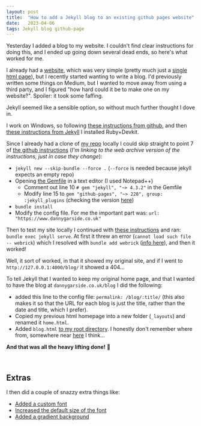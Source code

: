 ```yaml
---
layout: post
title:  "How to add a Jekyll blog to an existing github pages website"
date:   2023-04-06
tags: Jekyll blog github-page
---
```


Yesterday I added a blog to my website. I couldn't find clear instructions for doing this, and I ended up going down several dead ends, so here's what worked for me.

I already had a [website](https://web.archive.org/web/20230313161905/http://www.dannygarside.co.uk/), which was very simple (pretty much just a [single html page](https://github.com/da5nsy/da5nsy.github.io/tree/57054fbaedcccba7a9f12a76835fa4d96db724e4)), but I recently started wanting to write a blog. I'd previously written some things on Medium, but I wanted to move away from using a third party, and I figured "how hard could it be to make one on my website?". Spoiler: it took some faffing. 

Jekyll seemed like a sensible option, so without much further thought I dove in.

I work on Windows, so following [these instructions from github](https://docs.github.com/en/pages/setting-up-a-github-pages-site-with-jekyll/creating-a-github-pages-site-with-jekyll), and then [these instructions from Jekyll](https://jekyllrb.com/docs/installation/windows/) I installed Ruby+Devkit.

Since I already had a clone of [my repo](https://github.com/da5nsy/da5nsy.github.io) locally I could skip straight to point 7 of [the github instructions](https://web.archive.org/web/20230328231910/https://docs.github.com/en/pages/setting-up-a-github-pages-site-with-jekyll/creating-a-github-pages-site-with-jekyll) (_I'm linking to the web archive version of the instructions, just in case they change_): 
- `jekyll new --skip-bundle --force .` (`--force` is needed because jekyll expects an empty repo)
- Opening [the Gemfile](https://github.com/da5nsy/da5nsy.github.io/blob/a4afcb274d1fee648246f154178e4422a217f3ab/Gemfile) in a text editor (I used Notepad++)
	- Comment out line 10 `# gem "jekyll", "~> 4.3.2"` in the Gemfile
	- Modify line 15 to `gem "github-pages", "~> 228", group: :jekyll_plugins` (checking the version [here](https://pages.github.com/versions/))
- `bundle install`
- Modify the config file. For me the important part was: `url: "https://www.dannygarside.co.uk"`

Then to test my site locally I continued with [these instructions](https://docs.github.com/en/pages/setting-up-a-github-pages-site-with-jekyll/testing-your-github-pages-site-locally-with-jekyll#building-your-site-locally) and ran:  `bundle exec jekyll serve`. At first it threw an error (`cannot load such file -- webrick`) which I resolved with `bundle add webrick` ([info here](https://docs.github.com/en/pages/setting-up-a-github-pages-site-with-jekyll/testing-your-github-pages-site-locally-with-jekyll#building-your-site-locally)), and then it worked!

Well, it sort of worked, in that it showed my original site, and if I went to `http://127.0.0.1:4000/blog/` it showed a 404...

To tell Jekyll that I wanted to keep my original home page, and that I wanted to have the blog at `dannygarside.co.uk/blog` I did the following:
- added this line to the config file: `permalink: /blog/:title/` (this also makes it so that the URL for each blog is just the title, rather than the date and title, which I prefer).
- Copied my previous html homepage into a new folder (`_layouts`) and renamed it `home.html`.
- Added `blog.html` [to my root directory](https://github.com/da5nsy/da5nsy.github.io/blob/af85f3a2935bfd8813efe47f85936239400d2310/blog.html). I honestly don't remember where from, somewhere near [here](https://jekyllrb.com/docs/step-by-step/04-layouts/) I think...

**And that was all the heavy lifting done!** &#127881;

<br>

## Extras

I then did a couple of snazzy extra things like:
- [Added a custom font](https://github.com/da5nsy/da5nsy.github.io/commit/af85f3a2935bfd8813efe47f85936239400d2310#diff-3a56bfc93d029f425c8fbd43b763c034935c43cea022202ea319c19555a7eb8a)
- [Increased the default size of the font](https://github.com/da5nsy/da5nsy.github.io/commit/8a59e3f76ca67492d4a82b1e94d48a22afc954b6)
- [Added a gradient background](https://github.com/da5nsy/da5nsy.github.io/commit/edea7baa78b661f5f178ab1e539d857a4bc08a32)


